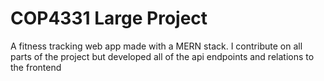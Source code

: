 # COP4331 Large Project
A fitness tracking web app made with a MERN stack. I contribute on all parts of the project but developed all of the api endpoints and relations to the frontend
